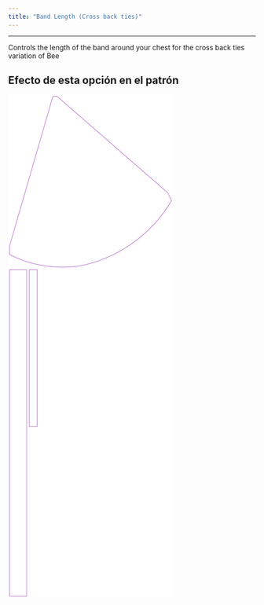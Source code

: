 ```yaml
---
title: "Band Length (Cross back ties)"
---
```


---

Controls the length of the band around your chest for the cross back ties variation of Bee

## Efecto de esta opción en el patrón

![Esta imagen muestra el efecto de esta opción superponiendo varias variantes que tienen un valor diferente para esta opción](bee_bandlength_sample.svg "Efecto de esta opción en el patrón")
